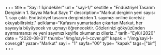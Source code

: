 +++
title = "Sayı 1 İçindekiler"
url = "sayi-1/"
seotitle = "Endüstriyel Tasarım Dergisinin 1. Sayısı Markut Sayı: 1"
description="Markut derginin yeni sayısı 1. sayı çıktı. Endüstriyel tasarım dergimizden 1. sayımızı online ücretsiz okuyabilirsiniz."
aciklama="Kafasını yumurtadan çıkartan Markut, her sayısıyla büyüyecek ve uçmayı öğrenecektir. Gözlerinizi gökyüzünden ayırmamanızı ve yeni sayımızı keyifle okumanızı dileriz.."
tarih="Eylül 2020"
date = "2020-08-31"
thumb="/img/sayi-1-cover.gif"
kapak = "/img/sayi-1-cover.gif"
yazar="Markut"
sayi = "1"
sayfa="00"
type= "kapak"
tags=["bir"]
+++
<a href="/sayi-1/markut-nedir/" id="next"></a>
